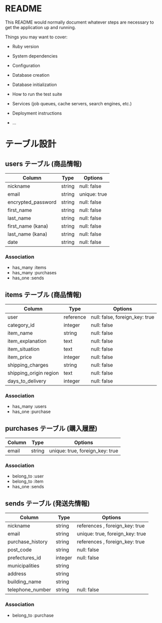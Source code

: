 # README

This README would normally document whatever steps are necessary to get the
application up and running.

Things you may want to cover:

* Ruby version

* System dependencies

* Configuration

* Database creation

* Database initialization

* How to run the test suite

* Services (job queues, cache servers, search engines, etc.)

* Deployment instructions

* ...

# テーブル設計

## users テーブル (商品情報)

| Column             | Type   | Options      |
| ------------------ | ------ | ------------ |
| nickname           | string | null: false  |
| email              | string | unique: true |
| encrypted_password | string | null: false  |
| first_name         | string | null: false  |
| last_name          | string | null: false  |
| first_name (kana)  | string | null: false  |
| last_name (kana)   | string | null: false  |
| date               | string | null: false  |


### Association
- has_many :items
- has_many :purchases
- has_one  :sends



## items テーブル (商品情報)

| Column                 | Type      | Options     |
| ---------------------- | --------- | ----------- |
| user                   | reference | null: false, foreign_key: true|
| category_id            | integer   | null: false |
| item_name              | string    | null: false |
| item_explanation       | text      | null: false |
| item_situation         | text      | null: false |
| item_price             | integer   | null: false |
| shipping_charges       | string    | null: false |
| shipping_origin region | text      | null: false |
| days_to_delivery       | integer   | null: false |




### Association
- has_many :users 
- has_one  :purchase



## purchases テーブル (購入履歴)

| Column             | Type    | Options     |
| ------------------ | ------- | ----------- |
| email              | string  | unique: true, foreign_key: true|



### Association
- belong_to :user
- belong_to :item
- has_one   :sends 



## sends テーブル (発送先情報)

| Column             | Type    | Options     |
| ------------------ | ------- | ----------- |
| nickname           | string  | references , foreign_key: true |
| email              | string  | unique: true, foreign_key: true |
| purchase_history   | string  | references , foreign_key: true |
| post_code          | string  | null: false |
| prefectures_id     | integer | null: false |
| municipalities     | string
| address            | string
| building_name      | string
| telephone_number   | string  | null: false |


### Association
- belong_to :purchase